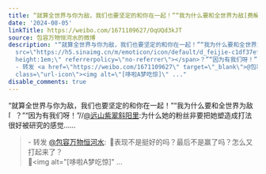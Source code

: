 ```yaml
---
title: “就算全世界与你为敌，我们也要坚定的和你在一起！”“我为什么要和全世界为敌[费解]？”“因为有我们呀！”//@远山紫翠斜阳里:为什么她的粉丝非要把她塑造成打...
date: '2024-08-05'
linkTitle: https://weibo.com/1671109627/OqUQd3kJT
source: 包容万物恒河水的微博
description: "“就算全世界与你为敌，我们也要坚定的和你在一起！”“我为什么要和全世界为敌<span class=\"url-icon\"><img alt=\"[费解]\"
  src=\"https://h5.sinaimg.cn/m/emoticon/icon/default/d_feijie-c1df37ef03.png\" style=\"width:1em;
  height:1em;\" referrerpolicy=\"no-referrer\"></span>？”“因为有我们呀！”//<a href=\"https://weibo.com/n/%E8%BF%9C%E5%B1%B1%E7%B4%AB%E7%BF%A0%E6%96%9C%E9%98%B3%E9%87%8C\">@远山紫翠斜阳里</a>:为什么她的粉丝非要把她塑造成打法很好被研究的感觉……<br><blockquote>
  - 转发 <a href=\"https://weibo.com/1671109627\" target=\"_blank\">@包容万物恒河水</a>: \U0001F53B表现不是挺好的吗？最后不是赢了吗？怎么又打起来了？<br>\U0001F53B<span
  class=\"url-icon\"><img alt=\"[哆啦A梦吃惊]\" ..."
disable_comments: true
---
```

“就算全世界与你为敌，我们也要坚定的和你在一起！”“我为什么要和全世界为敌<span class="url-icon"><img alt="[费解]" src="https://h5.sinaimg.cn/m/emoticon/icon/default/d_feijie-c1df37ef03.png" style="width:1em; height:1em;" referrerpolicy="no-referrer"></span>？”“因为有我们呀！”//<a href="https://weibo.com/n/%E8%BF%9C%E5%B1%B1%E7%B4%AB%E7%BF%A0%E6%96%9C%E9%98%B3%E9%87%8C">@远山紫翠斜阳里</a>:为什么她的粉丝非要把她塑造成打法很好被研究的感觉……<br><blockquote> - 转发 <a href="https://weibo.com/1671109627" target="_blank">@包容万物恒河水</a>: 🔻表现不是挺好的吗？最后不是赢了吗？怎么又打起来了？<br>🔻<span class="url-icon"><img alt="[哆啦A梦吃惊]" ...